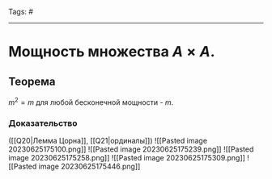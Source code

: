 Tags: #

---
# Мощность множества $A \times A$.

## Теорема
$m^2 = m$ для любой бесконечной мощности - $m$.

### Доказательство
([[Q20|Лемма Цорна]], [[Q21|ординалы]])
![[Pasted image 20230625175100.png]]
![[Pasted image 20230625175239.png]]
![[Pasted image 20230625175258.png]]
![[Pasted image 20230625175309.png]]
![[Pasted image 20230625175446.png]]